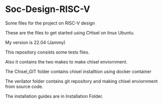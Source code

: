 # Soc-Design-RISC-V
Some files for the project on RISC-V design

These are the files to get started using CHisel on linux Ubuntu.

My version is 22.04 (Jammy)

This repository consists some tests files.

Also it contains the two makes to make chisel enviornment.

The Chisel_GIT folder contains chisel installtion using docker container

The verilator folder contains git repository and making chisel enviornment from source code.

The installation guides are in Installation Folder.
